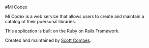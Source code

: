 #Mi Codex

Mi Codex is a web service that allows users to create and maintain a catalog of their poersonal libraries.

This application is built on the Ruby on Rails Framework.

Created and maintained by [Scott Combes](http://www.scooterdesignstudio.com).
